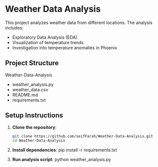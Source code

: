 # Weather Data Analysis

This project analyzes weather data from different locations. The analysis includes:

- Exploratory Data Analysis (EDA)
- Visualization of temperature trends
- Investigation into temperature anomalies in Phoenix

## Project Structure

Weather-Data-Analysis
 - weather_analysis.py
 - weather_data.csv
 - README.md
 - requirements.txt

## Setup Instructions

1. **Clone the repository**:

   ```bash
   git clone https://github.com/seifFarah/Weather-Data-Analysis.git
   cd Weather-Data-Analysis


2. **Install dependencies**:
pip install -r requirements.txt


3. **Run analysis script**:
python weather_analysis.py
